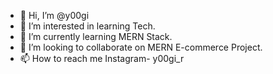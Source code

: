 - 👋 Hi, I’m @y00gi
- 👀 I’m interested in learning Tech.
- 🌱 I’m currently learning MERN Stack.
- 💞️ I’m looking to collaborate on MERN E-commerce Project.
- 📫 How to reach me Instagram- y00gi_r

